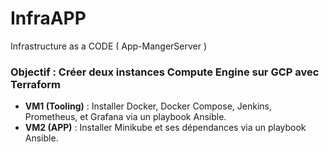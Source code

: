 # InfraAPP
Infrastructure as a CODE ( App-MangerServer )

### Objectif : Créer deux instances Compute Engine sur GCP avec Terraform

- **VM1 (Tooling)** : Installer Docker, Docker Compose, Jenkins, Prometheus, et Grafana via un playbook Ansible.
- **VM2 (APP)** : Installer Minikube et ses dépendances via un playbook Ansible.

